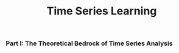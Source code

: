 <h1 align='center'> Time Series Learning </h1>
<br>
<h3 align='left'>Part I: The Theoretical Bedrock of Time Series Analysis </h3>
